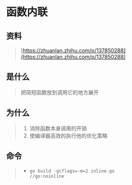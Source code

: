 # 函数内联

## 资料

> [https://zhuanlan.zhihu.com/p/137850288](https://zhuanlan.zhihu.com/p/137850288)

## 是什么

> 把简短函数放到调用它的地方展开

## 为什么

> 1. 消除函数本身调用的开销
> 2. 使编译器高效的执行他的优化策略

## 命令

> * ```
>   go build -gcflags=-m=2 inline.go
>   //go:noinline
>   ```



